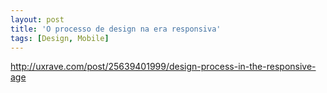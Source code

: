 ```yaml
---
layout: post
title: 'O processo de design na era responsiva'
tags: [Design, Mobile]
---
```


<http://uxrave.com/post/25639401999/design-process-in-the-responsive-age>
